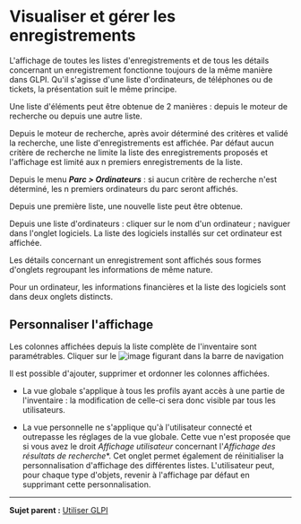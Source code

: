 Visualiser et gérer les enregistrements
==============================

L'affichage de toutes les listes d'enregistrements et de tous les détails concernant un enregistrement fonctionne toujours de la même manière dans GLPI. Qu'il s'agisse d'une liste d'ordinateurs, de téléphones ou de tickets, la présentation suit le même principe.

Une liste d'éléments peut être obtenue de 2 manières : depuis le moteur de recherche ou depuis une autre liste.

Depuis le moteur de recherche, après avoir déterminé des critères et validé la recherche, une liste d'enregistrements est affichée. Par défaut aucun critère de recherche ne limite la liste des enregistrements
proposés et l'affichage est limité aux n premiers enregistrements de la liste.

Depuis le menu ***Parc > Ordinateurs*** : si aucun critère de recherche n'est déterminé, les n premiers ordinateurs du parc seront affichés.

Depuis une première liste, une nouvelle liste peut être obtenue.

Depuis une liste d'ordinateurs : cliquer sur le nom d'un ordinateur ; naviguer dans l'onglet logiciels. La liste des logiciels installés sur cet ordinateur est affichée.

Les détails concernant un enregistrement sont affichés sous formes d'onglets regroupant les informations de même nature.

Pour un ordinateur, les informations financières et la liste des logiciels sont dans deux onglets distincts.

Personnaliser l'affichage
-------------------------

Les colonnes affichées depuis la liste complète de l'inventaire sont paramétrables. Cliquer sur le ![image](docs/image/options_search.png) figurant dans la barre de navigation

Il est possible d'ajouter, supprimer et ordonner les colonnes affichées. 

- La vue globale s'applique à tous les profils ayant accès à une partie de l'inventaire : la modification de celle-ci sera donc visible par tous les utilisateurs. 

- La vue personnelle ne s'applique qu'à l'utilisateur connecté et outrepasse les réglages de la vue globale. Cette vue n'est proposée que si vous avez le droit *Affichage utilisateur* concernant l'*Affichage des résultats de recherche**.
  Cet onglet permet également de réinitialiser la personnalisation d'affichage des différentes listes. L'utilisateur peut, pour chaque type d'objets, revenir à l'affichage par défaut en supprimant cette personnalisation.

--------------
**Sujet parent :** [Utiliser GLPI](01-premiers-pas/03_Utiliser_GLPI/01_Utiliser_GLPI.md)
